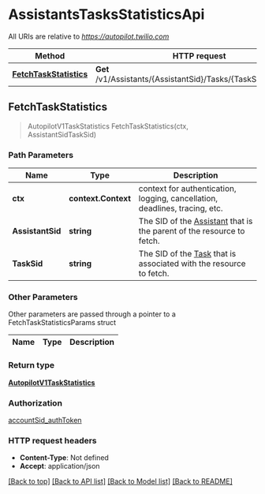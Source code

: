 # AssistantsTasksStatisticsApi

All URIs are relative to *https://autopilot.twilio.com*

Method | HTTP request | Description
------------- | ------------- | -------------
[**FetchTaskStatistics**](AssistantsTasksStatisticsApi.md#FetchTaskStatistics) | **Get** /v1/Assistants/{AssistantSid}/Tasks/{TaskSid}/Statistics | 



## FetchTaskStatistics

> AutopilotV1TaskStatistics FetchTaskStatistics(ctx, AssistantSidTaskSid)



### Path Parameters


Name | Type | Description
------------- | ------------- | -------------
**ctx** | **context.Context** | context for authentication, logging, cancellation, deadlines, tracing, etc.
**AssistantSid** | **string** | The SID of the [Assistant](https://www.twilio.com/docs/autopilot/api/assistant) that is the parent of the resource to fetch.
**TaskSid** | **string** | The SID of the [Task](https://www.twilio.com/docs/autopilot/api/task) that is associated with the resource to fetch.

### Other Parameters

Other parameters are passed through a pointer to a FetchTaskStatisticsParams struct


Name | Type | Description
------------- | ------------- | -------------

### Return type

[**AutopilotV1TaskStatistics**](AutopilotV1TaskStatistics.md)

### Authorization

[accountSid_authToken](../README.md#accountSid_authToken)

### HTTP request headers

- **Content-Type**: Not defined
- **Accept**: application/json

[[Back to top]](#) [[Back to API list]](../README.md#documentation-for-api-endpoints)
[[Back to Model list]](../README.md#documentation-for-models)
[[Back to README]](../README.md)

